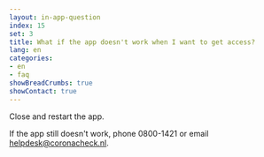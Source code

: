 ```yaml
---
layout: in-app-question
index: 15
set: 3
title: What if the app doesn't work when I want to get access?
lang: en
categories:
- en
- faq
showBreadCrumbs: true
showContact: true
---
```

Close and restart the app. 

If the app still doesn't work, phone 0800-1421 or email [helpdesk@coronacheck.nl](mailto:helpdesk@coronacheck.nl).
